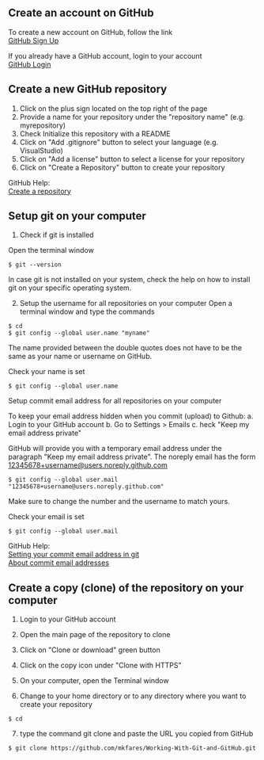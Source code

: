 ## Create an account on GitHub
To create a new account on GitHub, follow the link    
[GitHub Sign Up](https://github.com/)

If you already have a GitHub account, login to your account    
[GitHub Login](https://github.com/login)

## Create a new GitHub repository
1. Click on the plus sign located on the top right of the page
2. Provide a name for your repository under the "repository name" (e.g. myrepository)
3. Check Initialize this repository with a README
4. Click on "Add .gitignore" button to select your language (e.g. VisualStudio)
5. Click on "Add a license" button to select a license for your repository
6. Click on "Create a Repository" button to create your repository

GitHub Help:    
[Create a repository](https://help.github.com/articles/create-a-repo/)

## Setup git on your computer
1. Check if git is installed

Open the terminal window
```console
$ git --version
```
In case git is not installed on your system, check the help on how to install git on your specific operating system.

2. Setup the username for all repositories on your computer
Open a terminal window and type the commands
```console
$ cd
$ git config --global user.name "myname"
```
The name provided between the double quotes does not have to be the same as your name or username on GitHub.

Check your name is set
```console
$ git config --global user.name
```
Setup commit email address for all repositories on your computer

To keep your email address hidden when you commit (upload) to Github:
a. Login to your GitHub account
b. Go to Settings > Emails
c. heck "Keep my email address private"

GitHub will provide you with a temporary email address under the paragraph "Keep my email address private". The noreply email has the form 12345678+username@users.noreply.github.com
```console
$ git config --global user.mail "12345678+username@users.noreply.github.com"
```
Make sure to change the number and the username to match yours.

Check your email is set
```console
$ git config --global user.mail
```
GitHub Help:    
[Setting your commit email address in git](https://help.github.com/articles/setting-your-commit-email-address-in-git/)    
[About commit email addresses](https://help.github.com/articles/about-commit-email-addresses/)

## Create a copy (clone) of the repository on your computer
1. Login to your GitHub account
2. Open the main page of the repository to clone
3. Click on "Clone or download" green button
4. Click on the copy icon under "Clone with HTTPS"

5. On your computer, open the Terminal window
6. Change to your home directory or to any directory where you want to create your repository
```console
$ cd
```
7. type the command git clone and paste the URL you copied from GitHub
```console
$ git clone https://github.com/mkfares/Working-With-Git-and-GitHub.git
```

